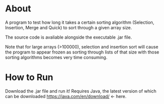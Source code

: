 # About
A program to test how long it takes a certain sorting algorithm (Selection, Insertion, Merge and Quick) to sort through a given array size. 

The source code is avaliable alongside the executable .jar file.

Note that for large arrays (>100000), selection and insertion sort will cause the program to appear frozen as sorting through lists of that size with those sorting algorithms becomes very time consuming.

# How to Run
Download the .jar file and run it! Requires Java, the latest version of which can be downloaded https://java.com/en/download/ <- here.
